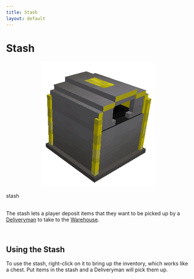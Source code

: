 ```yaml
---
title: Stash
layout: default
---
```

# Stash

<div class="infobox box text-center">
    <p style="text-align:center;"><img src="../../assets/images/items/stashbox.png" alt="Stashbox"></p>
    <recipe>stash</recipe>
</div>
<br>

The stash lets a player deposit items that they want to be picked up by a [Deliveryman](../../source/workers/deliveryman) to take to the [Warehouse](../../source/buildings/warehouse).

<br>

## Using the Stash

To use the stash, right-click on it to bring up the inventory, which works like a chest. Put items in the stash and a Deliveryman will pick them up.
